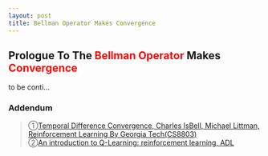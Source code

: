 ```yaml
---
layout: post
title: Bellman Operator Makes Convergence
---
```


## Prologue To The <font color="Red">Bellman Operator</font> Makes <font color="Red">Convergence</font>
<p class="message">
to be conti...
</p>

<!--
### Maximum Is Non-Expansion
>Next to do ..

### Convergence Theorem: The Bellman Operator
>Next to do..the 3 properties
-->

<!--
The Q form of Bellman equation is much more useful in the context of reinforcement learning.  
Because we are going to take expectation of $Q(S,A)$=$R(S,A)+\gamma\cdot \sum_{S'}P(S,A,S')\cdot max_{A'}Q(S',A')$ by just using experienced data.  You don't need to access the reward function of the probabilistic transition function to do that.  

$V(S)$=$max_{A}(R(S,A)+\gamma\cdot \sum_{S'}P(S,A,S')\codt V(S'))$
If we try to learn the $V(S)$ values, the only one way to connect current $S$ to next $S'$ must have been done by knowing $R(S,A)$ and $P(S,A,S')$.

So the Q form is very useful in reinforcement learning when we don't know the reward and the probabilistic transition in advance.  

$Q_{T-1}(S,A)$+$\alpha\cdot(R(S,A)+\gamma\cdot \sum_{S'}P(S,A,S')\cdot max_{A'}Q_{T-1}(S',A')-Q_{T-1}(S,A))$  
-->

### Addendum
>&#10112;[Temporal Difference Convergence, Charles IsBell, Michael Littman, Reinforcement Learning By Georgia Tech(CS8803)](https://classroom.udacity.com/courses/ud600/lessons/4436560172/concepts/44332503090923)  
>&#10113;[An introduction to Q-Learning: reinforcement learning, ADL](https://medium.freecodecamp.org/an-introduction-to-q-learning-reinforcement-learning-14ac0b4493cc)  

<!-- Γ -->
<!-- \Omega -->
<!-- \cap intersection -->
<!-- \cup union -->
<!-- \frac{\Gamma(k + n)}{\Gamma(n)} \frac{1}{r^k}  -->
<!-- \mbox{\large$\vert$}\nolimits_0^\infty -->
<!-- \vert_0^\infty -->
<!-- \vert_{0.5}^{\infty} -->
<!-- &prime; ′ -->
<!-- &Prime; ″ -->
<!-- $E\lbrack X\rbrack$ -->
<!-- \overline{X_n} -->
<!-- \underset{Succss}P -->
<!-- \frac{{\overline {X_n}}-\mu}{S/\sqrt n} -->
<!-- \lim_{t\rightarrow\infty} -->
<!-- \int_{0}^{a}\lambda\cdot e^{-\lambda\cdot t}\operatorname dt -->
<!-- \Leftrightarrow -->
<!-- \prod_{v\in V} -->
<!-- \subset -->
<!-- \subseteq -->
<!-- \varnothing -->
<!-- \perp -->
<!-- \overset\triangle= -->
<!-- \left|X\right| -->
<!-- \xrightarrow{r_t} -->

<!-- Notes -->
<!-- <font color="OrangeRed">items, verb, to make it the focus, mathematic expression</font> -->
<!-- <font color="Red">KKT</font> -->
<!-- <font color="Red">SMO heuristics</font> -->
<!-- <font color="Red">F</font> distribution -->
<!-- <font color="Red">t</font> distribution -->
<!-- <font color="DeepSkyBlue">suggested item, soft item</font> -->
<!-- <font color="RoyalBlue">old alpha, quiz, example</font> -->
<!-- <font color="Green">new alpha</font> -->

<!-- <font color="#C20000">conclusion, finding</font> -->
<!-- <font color="DeepPink">positive conclusion, finding</font> -->
<!-- <font color="RosyBrown">negative conclusion, finding</font> -->

<!-- <font color="#00ADAD">policy</font> -->
<!-- <font color="#6100A8">full observable</font> -->
<!-- <font color="#FFAC12">partial observable</font> -->
<!-- <font color="#EB00EB">stochastic</font> -->
<!-- <font color="#8400E6">state transition</font> -->
<!-- <font color="#D600D6">discount factor gamma $\gamma$</font> -->
<!-- <font color="#D600D6">$V(S)$</font> -->
<!-- <font color="#9300FF">immediate reward R(S)</font> -->

<!-- ### <font color="RoyalBlue">Example</font>: Illustration By Rainy And Sunny Days In One Week -->
<!-- <font color="RoyalBlue">[Question]</font> -->
<!-- <font color="DeepSkyBlue">[Answer]</font> -->

<!-- 
[1]Given the vehicles pass through a highway toll station is $6$ per minute, what is the probability that no cars within $30$ seconds?
><font color="DeepSkyBlue">[1]</font>
><font color="OrangeRed">Given the vehicles pass through a highway toll station is $6$ per minute, what is the probability that no cars within $30$ seconds?</font>  
-->

<!--
><font color="DeepSkyBlue">[Notes]</font>
><font color="OrangeRed">Why at this moment, the Poisson and exponential probability come out with different result?</font>  
-->

<!-- https://www.medcalc.org/manual/gamma_distribution_functions.php -->
<!-- https://www.statlect.com/probability-distributions/student-t-distribution#hid5 -->
<!-- http://www.wiris.com/editor/demo/en/ -->
